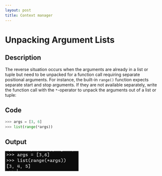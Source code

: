 ```yaml
---
layout: post
title: Context manager
---
```


# Unpacking Argument Lists

## Description

The reverse situation occurs when the arguments are already in a list or tuple but need to be unpacked for a function call requiring separate positional arguments. For instance, the built-in `range()` function expects separate start and stop arguments. If they are not available separately, write the function call with the `*`-operator to unpack the arguments out of a list or tuple:

## Code

```python
>>> args = [3, 6]
>>> list(range(*args))
```

## Output

![Image](/assets/images/unpack-arg/output.jpg)
